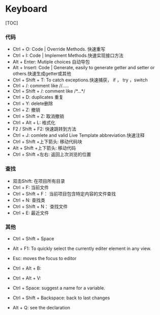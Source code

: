 # Keyboard

[TOC]

###  代码

- Ctrl + O: Code | Override Methods. 快速重写
- Ctrl + I: Code | Implement Methods.快速实现接口方法
- Alt + Enter: Mutiple choices 自动导包
- Alt + Insert: Code | Generate, easily to generate getter and setter or others.快速生成getter或其他
- Ctrl + Shift + T: To catch exceptions.快速捕获， if ， try ，switch
- Ctrl + /: comment like //.....
- Ctrl + Shift +  /: comment like /\*...\*/
- Ctrl + D: duplicates 重复
- Ctrl + Y: delete删除
- Ctrl + Z: 撤销
- Ctrl + Shift + Z: 取消撤销
- Ctrl + Alt + L: 格式化
- F2 / Shift + F2: 快速跳转到方法
- Ctrl + J: comlete and valid Live Template abbreviation.快速注释
- Ctrl + Shift +上下箭头: 移动代码块
- Alt + Shift +上下箭头: 移动代码
- Ctrl + Shift +左右: 返回上次浏览的位置

### 查找

- 双击Shift: 在项目所有目录
- Ctrl + F: 当前文件
- Ctrl + Shift + F： 当前项目包含特定内容的文件查找
- Ctrl + N: 查找类
- Ctrl + Shift + N： 查找文件
- Ctrl + E: 最近文件

### 其他

- Ctrl + Shift + Space

- Alt + F1: To quickly select the currently editer element in any view.
- Esc: moves the focus to editor
- Ctrl + Alt + B:
- Ctrl + Alt + V:
- Ctrl + Space: suggest a name for a variable.
- Ctrl + Shift + Backspace: back to last changes
- Alt + Q: see the declaration